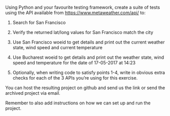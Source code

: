 Using Python and your favourite testing framework, create a suite of tests using the API available from https://www.metaweather.com/api/ to:

1.	Search for San Francisco

2.	Verify the returned lat/long values for San Francisco match the city

3.	Use San Francisco woeid to get details and print out the current weather state, wind speed and current temperature

4.	Use Bucharest woeid to get details and print out the weather state, wind speed and temperature for the date of 17-05-2017 at 14:23

5.	Optionally, when writing code to satisfy points 1-4, write in obvious extra checks for each of the 3 APIs you’re using for this exercise.

You can host the resulting project on github and send us the link or send the archived project via email. 

Remember to also add instructions on how we can set up and run the project.
